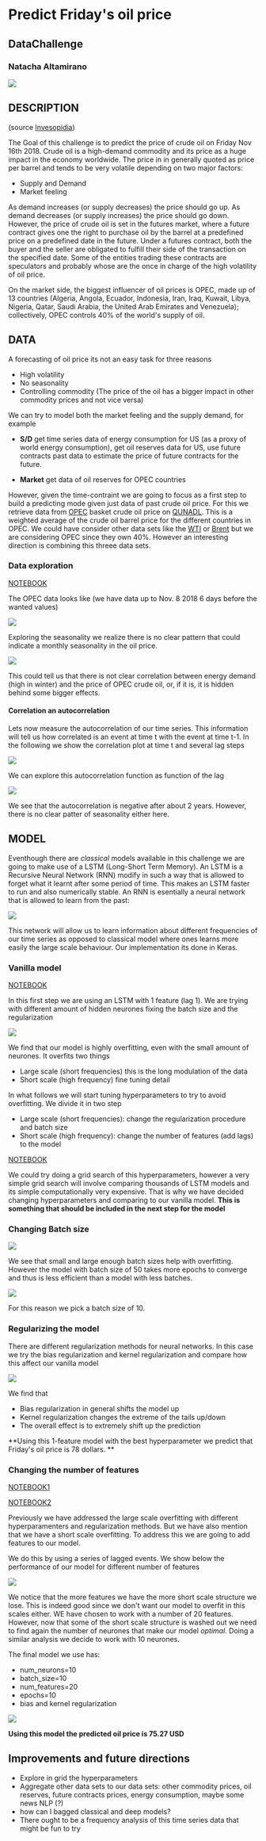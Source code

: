 # Predict Friday's oil price
##  DataChallenge
### Natacha Altamirano

<img src="images/op.jpg">

## DESCRIPTION 
(source [Invesopidia](https://www.investopedia.com/articles/economics/08/determining-oil-prices.asp#ixzz5Wu4aSckV ))



The Goal of this challenge is to predict the price of crude oil on Friday Nov 16th 2018. Crude oil is a high-demand commodity and its price as a huge impact in the economy worldwide. The price in in generally quoted as price per barrel and tends to be very volatile depending on two major factors:

- Supply and Demand
- Market feeling

As demand increases (or supply decreases) the price should go up. As demand decreases (or supply increases) the price should go down. However, the price of crude oil is set in the futures market, where a future contract gives one the right to purchase oil by the barrel at a predefined price on a predefined date in the future. Under a futures contract, both the buyer and the seller are obligated to fulfill their side of the transaction on the specified date. Some of the entities trading these contracts are speculators and probably whose are the once in charge of the high volatility of oil price.

On the market side, the  biggest influencer of oil prices is OPEC, made up of 13 countries (Algeria, Angola, Ecuador, Indonesia, Iran, Iraq, Kuwait, Libya, Nigeria, Qatar, Saudi Arabia, the United Arab Emirates and Venezuela); collectively, OPEC controls 40% of the world's supply of oil.


## DATA

A forecasting of oil price its not an easy task for three reasons

- High volatility
- No seasonality
- Controlling commodity (The price of the oil has a bigger impact in other commodity prices and not vice versa)

We can try to model both the market feeling and the supply demand, for example

- **S/D** get time series data of energy consumption for US (as a proxy of world energy consumption), get oil reserves data for US, use future contracts past data to estimate the price of future contracts for the future. 

- **Market** get data of oil reserves for OPEC countries

However, given the time-contraint we are going to focus as a first step to build a predicting mode given just data of past crude oil price. For this we retrieve data from [OPEC](https://www.investopedia.com/terms/o/opec.asp) basket crude oil price on [QUNADL](https://www.quandl.com/data/OPEC/ORB-OPEC-Crude-Oil-Price). This is a weighted average of the crude oil barrel price for the different countries in OPEC. We could have consider other data sets like the [WTI](https://www.investopedia.com/terms/w/wti.asp) or [Brent](https://www.investopedia.com/terms/b/brentblend.asp) but we are considering OPEC since they own 40%. However an interesting direction is combining this threee data sets. 


### Data exploration

[NOTEBOOK]()

The OPEC data looks like (we have data up to Nov. 8 2018 6 days before the wanted values)

<img src="images/series.png">

Exploring the seasonality we realize there is no clear pattern that could indicate a monthly seasonality in the oil price. 

<img src="images/seasonality.png">

This could tell us that there is not clear correlation between energy demand (high in winter) and the price of OPEC crude oil, or, if it is, it is hidden behind some bigger effects.

#### Correlation an autocorrelation

Lets now measure the autocorrelation of our time series. This information will tell us how correlated is an event at time t with the event at time t-1. In the following we show the correlation plot at time t and several lag steps

<img src="images/auto.pdf">

We can explore this autocorrelation function as function of the lag

<img src="images/autocor.png">


We see that the autocorrelation is negative after about 2 years. However, there is no clear patter of seasonality either here.


## MODEL

Eventhough there are *classical* models available in this challenge we are going to make use of a LSTM (Long-Short Term Memory). An LSTM is a Recursive Neural Network (RNN) modify in such a way that is allowed to forget what it learnt after some period of time. This makes an LSTM faster to run and also numerically stable. 
An RNN is esentially a neural network that is allowed to learn from the past:

<img src="images/images.png">

This network will allow us to learn information about different frequencies of our time series as opposed to classical model where ones learns more easily the large scale behaviour. Our implementation its done in Keras.

### Vanilla model

[NOTEBOOK]()

In this first step we are using an LSTM with 1 feature (lag 1). We are trying with different amount of hidden neurones fixing the batch size and the regularization

<img src="images/numnur.png">

We find that our model is highly overfitting, even with the small amount of neurones. It overfits two things

- Large scale (short frequencies) this is the long modulation of the data
- Short scale (high frequency) fine tuning detail

In what follows we will start tuning hyperparameters to try to avoid overfitting. We divide it in two step

- Large scale (short frequencies): change the regularization procedure and batch size
- Short scale (high frequency): change the number of features (add lags) to the model

[NOTEBOOK]()

We could try doing a grid search of this hyperparameters, however a very simple grid search will involve comparing thousands of LSTM models and its simple computationally very expensive. That is why we have decided changing hyperparameters and comparing to our vanilla model. **This is something that should be included in the next step for the model**

### Changing Batch size

<img src="images/bs.png">
          
We see that small and large enough batch sizes help with overfitting. However the model with batch size of 50 takes more epochs to converge and thus is less efficient than a model with less batches. 

<img src="images/lossbatch.png">

For this reason we pick a batch size of 10. 

### Regularizing the model

There are different regularization methods for neural networks. In this case we try the bias regularization and kernel regularization and compare how this affect our vanilla model

<img src="images/kbr.png">

We find that


- Bias regularization in general shifts the model up
- Kernel regularization changes the extreme of the tails up/down
- The overall effect is to extremely shift up the prediction


**Using this 1-feature model with the best hyperparameter we predict that Friday's oil price is 78 dollars. **

### Changing the number of features

[NOTEBOOK1]()

[NOTEBOOK2]()

Previously we have addressed the large scale overfitting with different hyperparamenters and regularization methods. But we have also mention that we have a short scale overfitting. To address this we are going to add features to our model.

We do this by using a series of lagged events. We show below the performance of our model for different number of features 

<img src="images/nf.png">

We notice that the more features we have the more short scale structure we lose. This is indeed good since we don't want our model to overfit in this scales either. WE have chosen to work with a number of 20 features. However, now that some of the short scale structure is washed out we need to find again the number of neurones that make our model *optimal*. Doing a similar analysis we decide to work with 10 neurones. 

The final model we use has:

- num_neurons=10
- batch_size=10
- num_features=20
- epochs=10
- bias and kernel regularization



<img src="images/fm.png">


**Using this model the predicted oil price is 75.27 USD**


## Improvements and future directions

- Explore in grid the hyperparameters
- Aggregate other data sets to our data sets: other commodity prices, oil reserves, future contracts prices, energy consumption, maybe some news NLP (?)
- how can I bagged classical and deep models?
- There ought to be a frequency analysis of this time series data that might be fun to try


